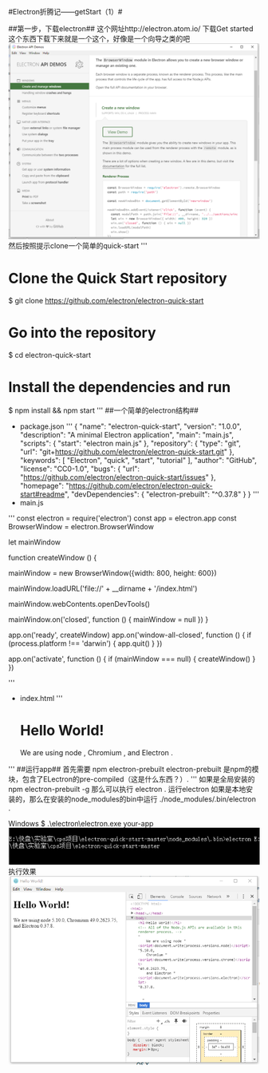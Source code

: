 #Electron折腾记——getStart（1）#

##第一步，下载electron##
这个网址http://electron.atom.io/
下载Get started
这个东西下载下来就是一个这个，好像是一个向导之类的吧
![Alt text](readmeimg/1.png)
然后按照提示clone一个简单的quick-start
'''
# Clone the Quick Start repository
$ git clone https://github.com/electron/electron-quick-start

# Go into the repository
$ cd electron-quick-start

# Install the dependencies and run
$ npm install && npm start
'''
##一个简单的electron结构##

- package.json
'''
{
  "name": "electron-quick-start",
  "version": "1.0.0",
  "description": "A minimal Electron application",
  "main": "main.js",
  "scripts": {
    "start": "electron main.js"
  },
  "repository": {
    "type": "git",
    "url": "git+https://github.com/electron/electron-quick-start.git"
  },
  "keywords": [
    "Electron",
    "quick",
    "start",
    "tutorial"
  ],
  "author": "GitHub",
  "license": "CC0-1.0",
  "bugs": {
    "url": "https://github.com/electron/electron-quick-start/issues"
  },
  "homepage": "https://github.com/electron/electron-quick-start#readme",
  "devDependencies": {
    "electron-prebuilt": "^0.37.8"
  }
}
'''
- main.js 

'''
const electron = require('electron')
const app = electron.app
const BrowserWindow = electron.BrowserWindow

let mainWindow

function createWindow () {
  
  mainWindow = new BrowserWindow({width: 800, height: 600})

  mainWindow.loadURL('file://' + __dirname + '/index.html')
 
  mainWindow.webContents.openDevTools()

  
  mainWindow.on('closed', function () {
    mainWindow = null
  })
}

app.on('ready', createWindow)
app.on('window-all-closed', function () {
  if (process.platform !== 'darwin') {
    app.quit()
  }
})

app.on('activate', function () {
  if (mainWindow === null) {
    createWindow()
  }
})

'''
- index.html 
'''
  <body>
    <h1>Hello World!</h1>
    <!-- All of the Node.js APIs are available in this renderer process. -->
    We are using node <script>document.write(process.versions.node)</script>,
    Chromium <script>document.write(process.versions.chrome)</script>,
    and Electron <script>document.write(process.versions.electron)</script>.
  </body>
'''
##运行app##
首先需要 npm electron-prebuilt
electron-prebuilt 是npm的模块，包含了ELectron的pre-compiled（这是什么东西？）.
  '''
如果是全局安装的 npm electron-prebuilt -g 
那么可以执行 electron . 运行electron
如果是本地安装的，那么在安装的node_modules的bin中运行
./node_modules/.bin/electron .

Windows
$ .\electron\electron.exe your-app\
![Alt text](readmeimg/3.png)
执行效果
![Alt text](readmeimg/4.png)